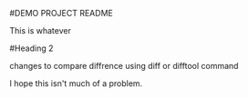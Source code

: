 #DEMO PROJECT README

This is whatever

#Heading 2

changes to compare diffrence using diff or difftool command


I hope this isn't much of a problem.